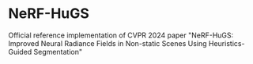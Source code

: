 # NeRF-HuGS
Official reference implementation of CVPR 2024 paper "NeRF-HuGS: Improved Neural Radiance Fields in Non-static Scenes Using Heuristics-Guided Segmentation"
